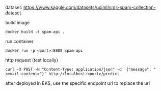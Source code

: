 dataset: https://www.kaggle.com/datasets/uciml/sms-spam-collection-dataset

build image
```
docker build -t spam-api .
```

run container
```
docker run -p <port>:8888 spam-api
```


http request (test locally)
```
curl -X POST -H "Content-Type: application/json" -d '{"message": "<email-content>"}' http://localhost:<port>/predict
```

after deployed in EKS, use the specific endpoint url to replace the url
